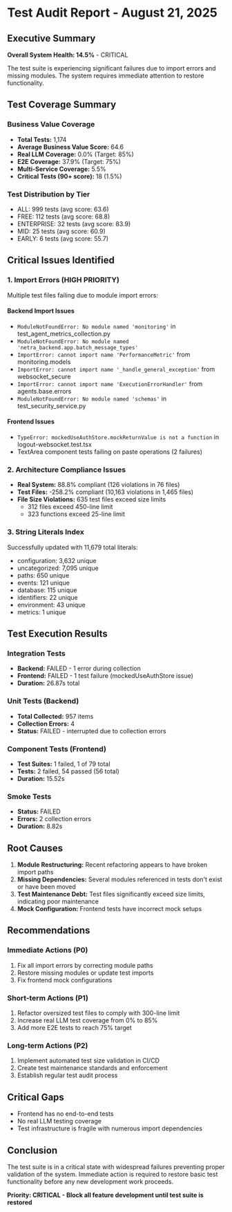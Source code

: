# Test Audit Report - August 21, 2025

## Executive Summary

**Overall System Health: 14.5%** - CRITICAL

The test suite is experiencing significant failures due to import errors and missing modules. The system requires immediate attention to restore functionality.

## Test Coverage Summary

### Business Value Coverage
- **Total Tests:** 1,174
- **Average Business Value Score:** 64.6
- **Real LLM Coverage:** 0.0% (Target: 85%)
- **E2E Coverage:** 37.9% (Target: 75%)
- **Multi-Service Coverage:** 5.5%
- **Critical Tests (90+ score):** 18 (1.5%)

### Test Distribution by Tier
- ALL: 999 tests (avg score: 63.6)
- FREE: 112 tests (avg score: 68.8)
- ENTERPRISE: 32 tests (avg score: 83.9)
- MID: 25 tests (avg score: 60.9)
- EARLY: 6 tests (avg score: 55.7)

## Critical Issues Identified

### 1. Import Errors (HIGH PRIORITY)
Multiple test files failing due to module import errors:

#### Backend Import Issues
- `ModuleNotFoundError: No module named 'monitoring'` in test_agent_metrics_collection.py
- `ModuleNotFoundError: No module named 'netra_backend.app.batch_message_types'`
- `ImportError: cannot import name 'PerformanceMetric'` from monitoring.models
- `ImportError: cannot import name '_handle_general_exception'` from websocket_secure
- `ImportError: cannot import name 'ExecutionErrorHandler'` from agents.base.errors
- `ModuleNotFoundError: No module named 'schemas'` in test_security_service.py

#### Frontend Issues
- `TypeError: mockedUseAuthStore.mockReturnValue is not a function` in logout-websocket.test.tsx
- TextArea component tests failing on paste operations (2 failures)

### 2. Architecture Compliance Issues
- **Real System:** 88.8% compliant (126 violations in 76 files)
- **Test Files:** -258.2% compliant (10,163 violations in 1,465 files)
- **File Size Violations:** 635 test files exceed size limits
  - 312 files exceed 450-line limit
  - 323 functions exceed 25-line limit

### 3. String Literals Index
Successfully updated with 11,679 total literals:
- configuration: 3,632 unique
- uncategorized: 7,095 unique
- paths: 650 unique
- events: 121 unique
- database: 115 unique
- identifiers: 22 unique
- environment: 43 unique
- metrics: 1 unique

## Test Execution Results

### Integration Tests
- **Backend:** FAILED - 1 error during collection
- **Frontend:** FAILED - 1 test failure (mockedUseAuthStore issue)
- **Duration:** 26.87s total

### Unit Tests (Backend)
- **Total Collected:** 957 items
- **Collection Errors:** 4
- **Status:** FAILED - interrupted due to collection errors

### Component Tests (Frontend)
- **Test Suites:** 1 failed, 1 of 79 total
- **Tests:** 2 failed, 54 passed (56 total)
- **Duration:** 15.52s

### Smoke Tests
- **Status:** FAILED
- **Errors:** 2 collection errors
- **Duration:** 8.82s

## Root Causes

1. **Module Restructuring:** Recent refactoring appears to have broken import paths
2. **Missing Dependencies:** Several modules referenced in tests don't exist or have been moved
3. **Test Maintenance Debt:** Test files significantly exceed size limits, indicating poor maintenance
4. **Mock Configuration:** Frontend tests have incorrect mock setups

## Recommendations

### Immediate Actions (P0)
1. Fix all import errors by correcting module paths
2. Restore missing modules or update test imports
3. Fix frontend mock configurations

### Short-term Actions (P1)
1. Refactor oversized test files to comply with 300-line limit
2. Increase real LLM test coverage from 0% to 85%
3. Add more E2E tests to reach 75% target

### Long-term Actions (P2)
1. Implement automated test size validation in CI/CD
2. Create test maintenance standards and enforcement
3. Establish regular test audit process

## Critical Gaps
- Frontend has no end-to-end tests
- No real LLM testing coverage
- Test infrastructure is fragile with numerous import dependencies

## Conclusion

The test suite is in a critical state with widespread failures preventing proper validation of the system. Immediate action is required to restore basic test functionality before any new development work proceeds.

**Priority: CRITICAL - Block all feature development until test suite is restored**